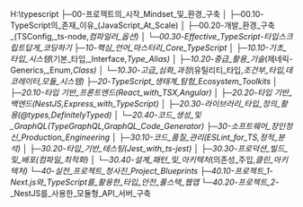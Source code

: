 


H:\typescript
├─00-프로젝트의_시작_Mindset_및_환경_구축
│  ├─00.10-TypeScript의_존재_이유_(JavaScript_At_Scale)
│  ├─00.20-개발_환경_구축_(TSConfig,_ts-node,_컴파일러_옵션)
│  └─00.30-Effective_TypeScript_-_타입스크립트답게_코딩하기
├─10-핵심_언어_마스터리_Core_TypeScript
│  ├─10.10-기초_타입_시스템_(기본_타입,_Interface,_Type_Alias)
│  ├─10.20-중급_활용_기술_(제네릭-Generics,_Enum,_Class)
│  └─10.30-고급_심화_과정_(유틸리티_타입,_조건부_타입,_데코레이터,_모듈_시스템)
├─20-TypeScript_생태계_탐험_Ecosystem_Toolkits
│  ├─20.10-타입 기반_프론트엔드_(React_with_TSX,_Angular)
│  ├─20.20-타입 기반_백엔드_(NestJS,_Express_with_TypeScript)
│  ├─20.30-라이브러리_타입_정의_활용_(@types,_DefinitelyTyped)
│  └─20.40-코드_생성_및_GraphQL_(TypeGraphQL,_GraphQL_Code_Generator)
├─30-소프트웨어_장인정신_Production_Engineering
│  ├─30.10-코드_품질_관리_(ESLint_for_TS,_정적_분석)
│  ├─30.20-타입_기반_테스팅_(Jest_with_ts-jest)
│  ├─30.30-프로덕션_빌드_및_배포_(컴파일_최적화)
│  └─30.40-설계_패턴_및_아키텍처_(의존성_주입,_클린_아키텍처)
└─40-실전_프로젝트_청사진_Project_Blueprints
    ├─40.10-프로젝트_1_-_Next.js와_TypeScript를_활용한_타입_안전_풀스택_웹앱
    └─40.20-프로젝트_2_-_NestJS를_사용한_모듈형_API_서버_구축
    